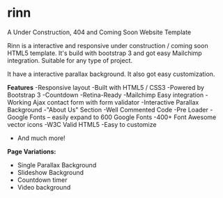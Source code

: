 # rinn
A Under Construction, 404 and Coming Soon Website Template 

Rinn is a interactive and responsive under construction / coming soon HTML5 template. It's build with bootstrap 3 and got easy Mailchimp integration. Suitable for any type of project.

It have a interactive parallax background. It also got easy customization.

**Features** 
-Responsive layout -Built with HTML5 / CSS3 
-Powered by Bootstrap 3 
-Countdown 
-Retina-Ready 
-Mailchimp Easy integration 
-Working Ajax contact form with form validator 
-Interactive Parallax Background 
-"About Us" Section -Well Commented Code 
-Pre Loader 
-Google Fonts 
– easily expand to 600 Google Fonts 
-400+ Font Awesome vector icons 
-W3C Valid HTML5 
-Easy to customize 
- And much more!

**Page Variations:** 
- Single Parallax Background 
- Slideshow Background 
- Countdown timer 
- Video background